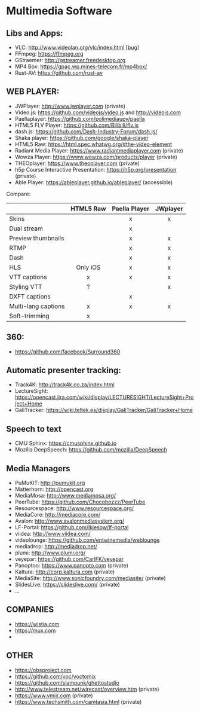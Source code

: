 Multimedia Software
====================


Libs and Apps:
--------------

* VLC: http://www.videolan.org/vlc/index.html [[bug]](https://trac.videolan.org/vlc/ticket/35)
* FFmpeg: https://ffmpeg.org
* GStraemer: http://gstreamer.freedesktop.org
* MP4 Box: https://gpac.wp.mines-telecom.fr/mp4box/
* Rust-AV: https://github.com/rust-av

WEB PLAYER:
-----------

* JWPlayer: http://www.jwplayer.com (private)
* Video.js: https://github.com/videojs/video.js and http://videojs.com
* Paellaplayer: https://github.com/polimediaupv/paella
* HTML5 FLV Player: https://github.com/Bilibili/flv.js
* dash.js: https://github.com/Dash-Industry-Forum/dash.js/
* Shaka player: https://github.com/google/shaka-player
* HTML5 Raw: https://html.spec.whatwg.org/#the-video-element
* Radiant Media Player: https://www.radiantmediaplayer.com (private)
* Wowza Player: https://www.wowza.com/products/player (private)
* THEOplayer: https://www.theoplayer.com (private)
* h5p Course Interactive Presentation: https://h5p.org/presentation (private)
* Able Player: https://ableplayer.github.io/ableplayer/ (accessible)

Compare:

|                     |    HTML5 Raw  | Paella Player | JWplayer   |
|---------------------|:-------------:|:-------------:|:----------:|
| Skins               |               |      x        |      x     |
| Dual stream         |               |      x        |            |
| Preview thumbnails  |               |      x        |      x     |
| RTMP                |               |      x        |      x     |
| Dash                |               |      x        |      x     |
| HLS                 |   Only iOS    |      x        |      x     |
| VTT captions        |      x        |      x        |      x     |
| Styling VTT         |      ?        |               |      x     |
| DXFT captions       |               |      x        |            |
| Multi-lang captions |      x        |      x        |      x     |
| Soft-trimming       |      x        |               |            |



360:
----

* https://github.com/facebook/Surround360


Automatic presenter tracking:
------------------------------

* Track4K: http://track4k.co.za/index.html
* LectureSight: https://opencast.jira.com/wiki/display/LECTURESIGHT/LectureSight+Project+Home
* GaliTracker: https://wiki.teltek.es/display/GaliTracker/GaliTracker+Home


Speech to text
--------------

* CMU Sphinx: https://cmusphinx.github.io
* Mozilla DeepSpeech: https://github.com/mozilla/DeepSpeech


Media Managers
--------------

* PuMuKIT: http://pumukit.org
* Matterhorn: http://opencast.org
* MediaMosa: http://www.mediamosa.org/
* PeerTube: https://github.com/Chocobozzz/PeerTube
* Resourcespace: http://www.resourcespace.org/
* MediaCore: http://mediacore.com/
* Avalon: http://www.avalonmediasystem.org/
* LF-Portal: https://github.com/lkiesow/lf-portal
* viidea: http://www.viidea.com/
* videolounge: https://github.com/entwinemedia/weblounge
* mediadrop: http://mediadrop.net/
* plumi: http://www.plumi.org/
* veyepar: https://github.com/CarlFK/veyepar
* Panoptoo: https://www.panopto.com (private)
* Kaltura: http://corp.kaltura.com (private)
* MediaSite: http://www.sonicfoundry.com/mediasite/ (private)
* SlidesLive: https://slideslive.com/ (private)
* ...


COMPANIES
--------

* https://wistia.com
* https://mux.com
*

OTHER
-----

* https://obsproject.com
* https://github.com/voc/voctomix
* https://github.com/slampunk/ghettostudio
* http://www.telestream.net/wirecast/overview.htm (private)
* https://www.vmix.com (private)
* https://www.techsmith.com/camtasia.html (private)

